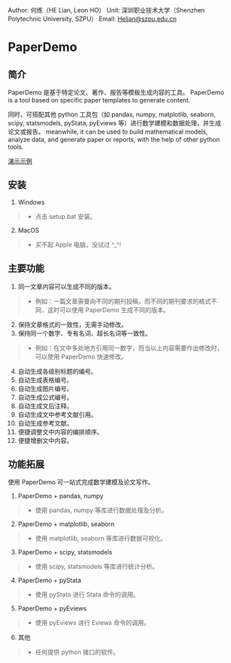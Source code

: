Author: 何练（HE Lian, Leon HO）
Unit:   深圳职业技术大学（Shenzhen Polytechnic University, SZPU）
Email:  Helian@szpu.edu.cn



# PaperDemo

## 简介

PaperDemo 是基于特定论文、著作、报告等模板生成内容的工具。
PaperDemo is a tool based on specific paper templates to generate content.

同时，可搭配其他 python 工具包（如 pandas, numpy, matplotlib, seaborn, scipy, statsmodels, pyStata, pyEviews 等）进行数学建模和数据处理，并生成论文或报告。
meanwhile, it can be used to build mathematical models, analyze data, and generate paper or reports, with the help of other python tools.

[演示示例](.\examples\example.gif "演示示例")

## 安装

1. Windows
> - 点击 setup.bat 安装。

2. MacOS
> - 买不起 Apple 电脑，没试过 ^_^!

## 主要功能

1. 同一文章内容可以生成不同的版本。      
> - 例如：一篇文章需要向不同的期刊投稿，而不同的期刊要求的格式不同，这时可以使用 PaperDemo 生成不同的版本。

2. 保持文章格式的一致性，无需手动修改。
3. 保持同一个数字、专有名词、超长名词等一致性。
> - 例如：在文中多处地方引用同一数字，而当以上内容需要作出修改时，可以使用 PaperDemo 快速修改。

4. 自动生成各级别标题的编号。
5. 自动生成表格编号。
6. 自动生成图片编号。
7. 自动生成公式编号。
8. 自动生成文后注释。
9.  自动生成文中参考文献引用。
10. 自动生成参考文献。
11. 便捷调整文中内容的编排顺序。
12. 便捷增删文中内容。

## 功能拓展

使用 PaperDemo 可一站式完成数学建模及论文写作。

1. PaperDemo + pandas, numpy
> - 使用 pandas, numpy 等库进行数据处理及分析。

2. PaperDemo + matplotlib, seaborn
> - 使用 matplotlib, seaborn 等库进行数据可视化。

3. PaperDemo + scipy, statsmodels
> - 使用 scipy, statsmodels 等库进行统计分析。

4. PaperDemo + pyStata
> - 使用 pyStata 进行 Stata 命令的调用。

5. PaperDemo + pyEviews
> - 使用 pyEviews 进行 Eviews 命令的调用。

6. 其他
> - 任何提供 python 接口的软件。


